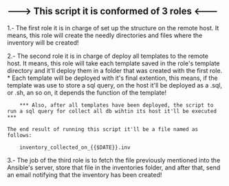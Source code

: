 ## ---> This script it is conformed of 3 roles <--- ##

1.- The first role it is in charge of set up the structure on the remote host.
    It means, this role will create the needly directories and files where the inventory will be created!

2.- The second role it is in charge of deploy all templates to the remote host.
    It means, this role will take each template saved in the role's template directory and it'll deploy them in a folder that was created with the first role. 
    * Each template will be deployed with it's final extention, this means, if the template was use to store a sql query, on the host it'll be deployed as a .sql, or .sh, an so on, it depends the function of the template!

        *** Also, after all templates have been deployed, the script to run a sql query for collect all db wihtin its host it'll be executed ***
    
    The end result of running this script it'll be a file named as follows:

        inventory_collected_on_{{$DATE}}.inv

3.- The job of the third role is to fetch the file previously mentioned into the Ansible's server, store that file in the inventories folder, and after that, send an email notifying that the inventory has been created!
